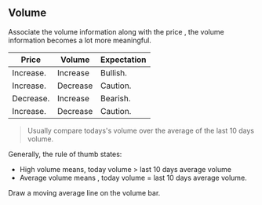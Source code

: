 ## Volume

Associate the volume information along with the price , the volume information becomes a lot more meaningful.

| Price       |  Volume    | Expectation   |
| ----------- | ---------- | ------------- |
|  Increase.  | Increase   | Bullish.      |
|  Increase.  | Decrease   | Caution.      |
|  Decrease.  | Increase   | Bearish.      |
|  Increase.  | Decrease   | Caution.      |

> Usually compare todays's volume over the average of the last 10 days volume.

Generally, the rule of thumb states:

* High volume means, today volume > last 10 days average volume
* Average volume means , today volume = last 10 days average volume.

Draw a moving average line on the volume bar.
